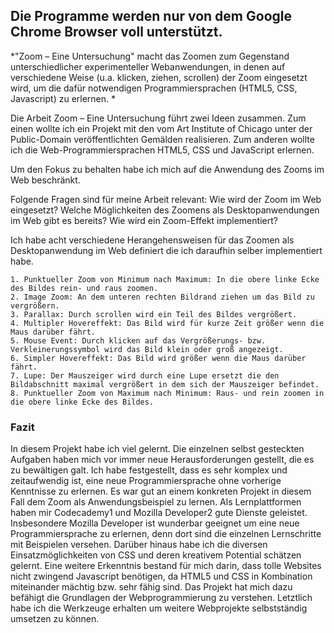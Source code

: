 <h2>Die Programme werden nur von dem Google Chrome Browser voll unterstützt.</h2>


*"Zoom – Eine Untersuchung" macht das Zoomen zum Gegenstand unterschiedlicher experimenteller Webanwendungen, in denen auf verschiedene Weise (u.a. klicken, ziehen, scrollen) der Zoom eingesetzt wird, um die dafür notwendigen Programmiersprachen (HTML5, CSS, Javascript) zu erlernen. *


Die Arbeit Zoom – Eine Untersuchung führt zwei Ideen zusammen. Zum einen wollte ich ein Projekt mit den vom Art Institute of Chicago unter der Public-Domain veröffentlichten Gemälden realisieren. Zum anderen wollte ich die Web-Programmiersprachen HTML5, CSS und JavaScript erlernen.

Um den Fokus zu behalten habe ich mich auf die Anwendung des Zooms im Web beschränkt.

Folgende Fragen sind für meine Arbeit relevant: 
Wie wird der Zoom im Web eingesetzt?
Welche Möglichkeiten des Zoomens als Desktopanwendungen im Web gibt es bereits?
Wie wird ein Zoom-Effekt implementiert?

Ich habe acht verschiedene Herangehensweisen für das Zoomen als Desktopanwendung im Web definiert die ich daraufhin selber implementiert habe.

    1. Punktueller Zoom von Minimum nach Maximum: In die obere linke Ecke des Bildes rein- und raus zoomen. 
    2. Image Zoom: An dem unteren rechten Bildrand ziehen um das Bild zu vergrößern. 
    3. Parallax: Durch scrollen wird ein Teil des Bildes vergrößert. 
    4. Multipler Hovereffekt: Das Bild wird für kurze Zeit größer wenn die Maus darüber fährt. 
    5. Mouse Event: Durch klicken auf das Vergrößerungs- bzw. Verkleinerungssymbol wird das Bild klein oder groß angezeigt. 
    6. Simpler Hovereffekt: Das Bild wird größer wenn die Maus darüber fährt. 
    7. Lupe: Der Mauszeiger wird durch eine Lupe ersetzt die den Bildabschnitt maximal vergrößert in dem sich der Mauszeiger befindet. 
    8. Punktueller Zoom von Maximum nach Minimum: Raus- und rein zoomen in die obere linke Ecke des Bildes. 


### Fazit

In diesem Projekt habe ich viel gelernt. Die einzelnen selbst gesteckten Aufgaben haben mich vor immer neue Herausforderungen gestellt, die es zu bewältigen galt. Ich habe festgestellt, dass es sehr komplex und zeitaufwendig ist, eine neue Programmiersprache ohne vorherige Kenntnisse zu erlernen. Es war gut an einem konkreten Projekt in diesem Fall dem Zoom als Anwendungsbeispiel zu lernen. Als Lernplattformen haben mir Codecademy1 und Mozilla Developer2 gute Dienste geleistet. Insbesondere Mozilla Developer ist wunderbar geeignet um eine neue Programmiersprache zu erlernen, denn dort sind die einzelnen Lernschritte mit Beispielen versehen. Darüber hinaus habe ich die diversen Einsatzmöglichkeiten von CSS und deren kreativem Potential schätzen gelernt. Eine weitere Erkenntnis bestand für mich darin, dass tolle Websites nicht zwingend Javascript benötigen, da HTML5 und CSS in Kombination miteinander mächtig bzw. sehr fähig sind. 
Das Projekt hat mich dazu befähigt die Grundlagen der Webprogrammierung zu verstehen. Letztlich habe ich die Werkzeuge erhalten um weitere Webprojekte selbstständig umsetzen zu können.
